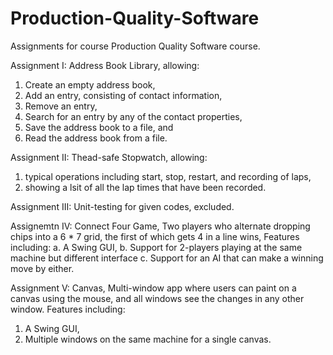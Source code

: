 # Production-Quality-Software
Assignments for course Production Quality Software course.

Assignment I: Address Book Library, allowing:
1. Create an empty address book,
2. Add an entry, consisting of contact information,
3. Remove an entry,
4. Search for an entry by any of the contact properties,
5. Save the address book to a file, and
6. Read the address book from a file.

Assignment II: Thead-safe Stopwatch, allowing:
1. typical operations including start, stop, restart, and recording of laps,
2. showing a lsit of all the lap times that have been recorded.

Assignment III: Unit-testing for given codes, excluded.

Assignemtn IV: Connect Four Game,
Two players who alternate dropping chips into a 6 * 7 grid, the first of which gets 4 in a line wins,
Features including:
a. A Swing GUI,
b. Support for 2-players playing at the same machine but different interface
c. Support for an AI that can make a winning move by either.

Assignment V: Canvas,
Multi-window app where users can paint on a canvas using the mouse, and all windows see the changes in any other window.
Features including:
1. A Swing GUI,
2. Multiple windows on the same machine for a single canvas.
